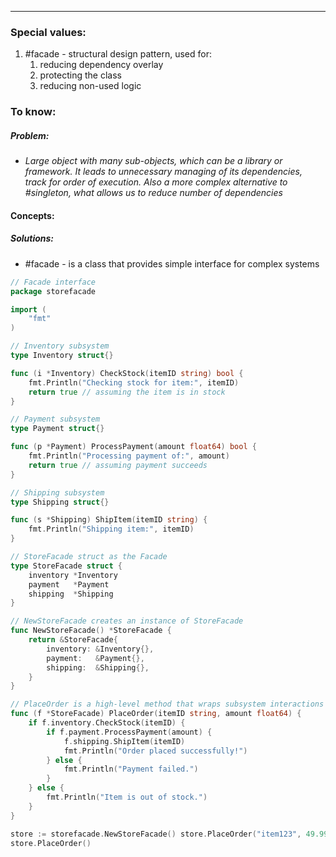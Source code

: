 
***
### Special values:
1. #facade - structural design pattern, used for:
	1. reducing dependency overlay 
	2. protecting the class
	3. reducing non-used logic 

### To know:

##### Problem:
- *Large object with many sub-objects, which can be a library or framework. It leads to unnecessary managing of its dependencies, track for order of execution. Also a more complex alternative to #singleton, what allows us to reduce number of dependencies*

#### Concepts:
##### Solutions:
- #facade - is a class that provides simple interface for complex systems

```go
// Facade interface
package storefacade

import (
    "fmt"
)

// Inventory subsystem
type Inventory struct{}

func (i *Inventory) CheckStock(itemID string) bool {
    fmt.Println("Checking stock for item:", itemID)
    return true // assuming the item is in stock
}

// Payment subsystem
type Payment struct{}

func (p *Payment) ProcessPayment(amount float64) bool {
    fmt.Println("Processing payment of:", amount)
    return true // assuming payment succeeds
}

// Shipping subsystem
type Shipping struct{}

func (s *Shipping) ShipItem(itemID string) {
    fmt.Println("Shipping item:", itemID)
}

// StoreFacade struct as the Facade
type StoreFacade struct {
    inventory *Inventory
    payment   *Payment
    shipping  *Shipping
}

// NewStoreFacade creates an instance of StoreFacade
func NewStoreFacade() *StoreFacade {
    return &StoreFacade{
        inventory: &Inventory{},
        payment:   &Payment{},
        shipping:  &Shipping{},
    }
}

// PlaceOrder is a high-level method that wraps subsystem interactions
func (f *StoreFacade) PlaceOrder(itemID string, amount float64) {
    if f.inventory.CheckStock(itemID) {
        if f.payment.ProcessPayment(amount) {
            f.shipping.ShipItem(itemID)
            fmt.Println("Order placed successfully!")
        } else {
            fmt.Println("Payment failed.")
        }
    } else {
        fmt.Println("Item is out of stock.")
    }
}
```

```go
store := storefacade.NewStoreFacade() store.PlaceOrder("item123", 49.99)
store.PlaceOrder()
```